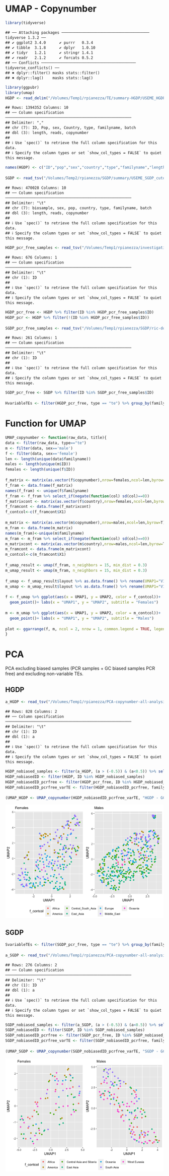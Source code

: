 UMAP - Copynumber
================

``` r
library(tidyverse)
```

    ## ── Attaching packages ─────────────────────────────────────── tidyverse 1.3.2 ──
    ## ✔ ggplot2 3.4.0      ✔ purrr   0.3.4 
    ## ✔ tibble  3.1.8      ✔ dplyr   1.0.10
    ## ✔ tidyr   1.2.1      ✔ stringr 1.4.1 
    ## ✔ readr   2.1.2      ✔ forcats 0.5.2 
    ## ── Conflicts ────────────────────────────────────────── tidyverse_conflicts() ──
    ## ✖ dplyr::filter() masks stats::filter()
    ## ✖ dplyr::lag()    masks stats::lag()

``` r
library(ggpubr)
library(umap)
HGDP <- read_delim("/Volumes/Temp1/rpianezza/TE/summary-HGDP/USEME_HGDP_complete_reflib6.2_mq10_batchinfo_cutoff0.01.txt")
```

    ## Rows: 1394352 Columns: 10
    ## ── Column specification ────────────────────────────────────────────────────────
    ## Delimiter: ","
    ## chr (7): ID, Pop, sex, Country, type, familyname, batch
    ## dbl (3): length, reads, copynumber
    ## 
    ## ℹ Use `spec()` to retrieve the full column specification for this data.
    ## ℹ Specify the column types or set `show_col_types = FALSE` to quiet this message.

``` r
names(HGDP) <- c("ID","pop","sex","country","type","familyname","length","reads","copynumber","batch")

SGDP <- read_tsv("/Volumes/Temp2/rpianezza/SGDP/summary/USEME_SGDP_cutoff") %>% dplyr::rename(ID=biosample)
```

    ## Rows: 470028 Columns: 10
    ## ── Column specification ────────────────────────────────────────────────────────
    ## Delimiter: "\t"
    ## chr (7): biosample, sex, pop, country, type, familyname, batch
    ## dbl (3): length, reads, copynumber
    ## 
    ## ℹ Use `spec()` to retrieve the full column specification for this data.
    ## ℹ Specify the column types or set `show_col_types = FALSE` to quiet this message.

``` r
HGDP_pcr_free_samples <- read_tsv("/Volumes/Temp1/rpianezza/investigation/HGDP-no-PCR/HGDP-only-pcr-free-samples.tsv", col_names = "ID")
```

    ## Rows: 676 Columns: 1
    ## ── Column specification ────────────────────────────────────────────────────────
    ## Delimiter: "\t"
    ## chr (1): ID
    ## 
    ## ℹ Use `spec()` to retrieve the full column specification for this data.
    ## ℹ Specify the column types or set `show_col_types = FALSE` to quiet this message.

``` r
HGDP_pcr_free <- HGDP %>% filter(ID %in% HGDP_pcr_free_samples$ID)
HGDP_pcr <- HGDP %>% filter(!(ID %in% HGDP_pcr_free_samples$ID))

SGDP_pcr_free_samples <- read_tsv("/Volumes/Temp1/rpianezza/SGDP/ric-documentation/SGDP-no-PCR.tsv")
```

    ## Rows: 261 Columns: 1
    ## ── Column specification ────────────────────────────────────────────────────────
    ## Delimiter: "\t"
    ## chr (1): ID
    ## 
    ## ℹ Use `spec()` to retrieve the full column specification for this data.
    ## ℹ Specify the column types or set `show_col_types = FALSE` to quiet this message.

``` r
SGDP_pcr_free <- SGDP %>% filter(ID %in% SGDP_pcr_free_samples$ID)

HvariableTEs <- filter(HGDP_pcr_free, type == "te") %>% group_by(familyname) %>% summarise(variance = var(copynumber)) %>% filter(variance>0.5) %>% select(familyname) %>% pull()
```

# Function for UMAP

``` r
UMAP_copynumber <- function(raw_data, title){
data <- filter(raw_data, type=="te")
m <- filter(data, sex=='male')
f <- filter(data, sex=='female')
len <- length(unique(data$familyname))
males <- length(unique(m$ID))
females <- length(unique(f$ID))

f_matrix <- matrix(as.vector(f$copynumber),nrow=females,ncol=len,byrow=T)
f_fram <- data.frame(f_matrix)
names(f_fram) <- unique(f$familyname)
f_fram <- f_fram %>% select_if(negate(function(col) sd(col)==0))
f_matrixcont <- matrix(as.vector(f$country),nrow=females,ncol=len,byrow=T)
f_framcont <- data.frame(f_matrixcont)
f_contcol<-c(f_framcont$X1)

m_matrix <- matrix(as.vector(m$copynumber),nrow=males,ncol=len,byrow=T)
m_fram <- data.frame(m_matrix)
names(m_fram)<-unique(m$familyname)
m_fram <- m_fram %>% select_if(negate(function(col) sd(col)==0))
m_matrixcont <- matrix(as.vector(m$country),nrow=males,ncol=len,byrow=T)
m_framcont <- data.frame(m_matrixcont)
m_contcol<-c(m_framcont$X1)

f_umap_result <- umap(f_fram, n_neighbors = 15, min_dist = 0.3)
m_umap_result <- umap(m_fram, n_neighbors = 15, min_dist = 0.3)

f_umap <- f_umap_result$layout %>% as.data.frame() %>% rename(UMAP1="V1",UMAP2="V2")
m_umap <- m_umap_result$layout %>% as.data.frame() %>% rename(UMAP1="V1",UMAP2="V2")

f <- f_umap %>% ggplot(aes(x = UMAP1, y = UMAP2, color = f_contcol))+
  geom_point()+ labs(x = "UMAP1", y = "UMAP2", subtitle = "Females")

m <- m_umap %>% ggplot(aes(x = UMAP1, y = UMAP2, color = m_contcol))+
  geom_point()+ labs(x = "UMAP1", y = "UMAP2", subtitle = "Males")

plot <- ggarrange(f, m, ncol = 2, nrow = 1, common.legend = TRUE, legend = "bottom", align = "hv", font.label = list(size = 10, color = "black", face = "bold", family = NULL, position = "top"))
}
```

# PCA

PCA excluding biased samples (PCR samples + GC biased samples PCR free)
and excluding non-variable TEs.

## HGDP

``` r
a_HGDP <- read_tsv("/Volumes/Temp1/rpianezza/PCA-copynumber-all-analysis/a_HGDP.tsv")
```

    ## Rows: 828 Columns: 2
    ## ── Column specification ────────────────────────────────────────────────────────
    ## Delimiter: "\t"
    ## chr (1): ID
    ## dbl (1): a
    ## 
    ## ℹ Use `spec()` to retrieve the full column specification for this data.
    ## ℹ Specify the column types or set `show_col_types = FALSE` to quiet this message.

``` r
HGDP_nobiased_samples <- filter(a_HGDP, (a > (-0.5)) & (a<0.5)) %>% select(ID) %>% pull()
HGDP_nobiasedID <- filter(HGDP, ID %in% HGDP_nobiased_samples)
HGDP_nobiasedID_pcrfree <- filter(HGDP_pcr_free, ID %in% HGDP_nobiased_samples)
HGDP_nobiasedID_pcrfree_varTE <- filter(HGDP_nobiasedID_pcrfree, familyname %in% HvariableTEs)

(UMAP_HGDP <- UMAP_copynumber(HGDP_nobiasedID_pcrfree_varTE, "HGDP - GC biased samples excluded - Variable TEs"))
```

![](01.UMAP-copynumber_files/figure-gfm/unnamed-chunk-3-1.png)<!-- -->

## SGDP

``` r
SvariableTEs <- filter(SGDP_pcr_free, type == "te") %>% group_by(familyname) %>% summarise(variance = var(copynumber)) %>% filter(variance>0.5) %>% select(familyname) %>% pull()

a_SGDP <- read_tsv("/Volumes/Temp1/rpianezza/PCA-copynumber-all-analysis/a_SGDP.tsv")
```

    ## Rows: 276 Columns: 2
    ## ── Column specification ────────────────────────────────────────────────────────
    ## Delimiter: "\t"
    ## chr (1): ID
    ## dbl (1): a
    ## 
    ## ℹ Use `spec()` to retrieve the full column specification for this data.
    ## ℹ Specify the column types or set `show_col_types = FALSE` to quiet this message.

``` r
SGDP_nobiased_samples <- filter(a_SGDP, (a > (-0.5)) & (a<0.5)) %>% select(ID) %>% pull()
SGDP_nobiasedID <- filter(SGDP, ID %in% SGDP_nobiased_samples)
SGDP_nobiasedID_pcrfree <- filter(SGDP_pcr_free, ID %in% SGDP_nobiased_samples)
SGDP_nobiasedID_pcrfree_varTE <- filter(SGDP_nobiasedID_pcrfree, familyname %in% SvariableTEs)

(UMAP_SGDP <- UMAP_copynumber(SGDP_nobiasedID_pcrfree_varTE, "SGDP - GC biased samples excluded - Variable TEs"))
```

![](01.UMAP-copynumber_files/figure-gfm/unnamed-chunk-4-1.png)<!-- -->
